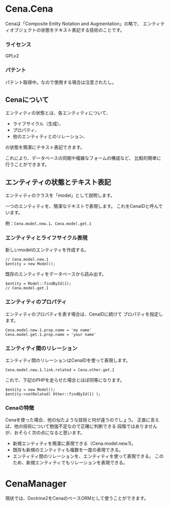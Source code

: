 Cena.Cena
=========

Cenaは「Composite Entity Notation and Augmentation」の略で、
エンティティオブジェクトの状態をテキスト表記する技術のことです。

### ライセンス

GPLv2

### パテント

パテント取得中。なので使用する場合は注意されたし。

Cenaについて
------------

エンティティの状態とは、各エンティティについて、

*   ライフサイクル（生成）、
*   プロパティ、
*   他のエンティティとのリレーション、

の状態を簡潔にテキスト表記できます。

これにより、データベースの同期や複雑なフォームの構成など、
比較的簡単に行うことができます。

エンティティの状態とテキスト表記
----------------------------

エンティティのクラスを「model」として説明します。

一つのエンティティを、簡潔なテキストで表現します。
これをCenaIDと呼んでいます。

例：```Cena.model.new.1```、```Cena.model.get.1```


### エンティティとライフサイクル表現

新しいmodelのエンティティを作成する。

```
// Cena.model.new.1
$entity = new Model();
```

既存のエンティティをデータベースから読み出す。

```
$entity = Model::findById(1);
// Cena.model.get.1
```

### エンティティのプロパティ

エンティティのプロパティを表す場合は、CenaIDに続けて
プロパティを指定します。

```
Cena.model.new.1.prop.name = 'my name'
Cena.model.get.1.prop.name = 'your name'
```


### エンティティ間のリレーション

エンティティ間のリレーションはCenaIDを使って表現します。

```
Cena.model.new.1.link.related = Cena.other.get.1
```

これで、下記のPHPを走らせた場合とほぼ同等になります。

``` 
$entity = new Model();
$entity->setRelated( Other::findById(1) );
```

### Cenaの特徴

Cenaを使った場合、他の似たような技術と何が違うのでしょう。
正直に言えば、他の技術について勉強不足なので正確に判断できる
段階ではありませんが、おそらく次の点になると思います。

*   新規エンティティを簡潔に表現できる（Cena.model.new.1)。
*   既存も新規のエンティティも複数を一度の表現できる。
*   エンティティ間のリレーションを、エンティティを使って表現できる。
    このため、新規エンティティでもリレーションを表現できる。

CenaManager
===========

現状では、Doctrine2をCenaのベースORMとして使うことができます。

